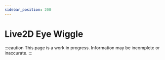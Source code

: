 ```yaml
---
sidebar_position: 200
---
```


# Live2D Eye Wiggle

:::caution
This page is a work in progress. Information may be incomplete or inaccurate.
:::

[//]: # ("Jiggly eyes" is an effect that is present on every Live2D model, but &#40;almost&#41; absent in 3D models.)

[//]: # ()
[//]: # (<div className="video-box"><video loop controls src="https://user-images.githubusercontent.com/3406505/196832326-e54d9982-92dc-4046-83f2-9b156bb243d4.mp4" />)

[//]: # (<p>Source：<a href="https://twitter.com/mauracoma/status/1441799850048176138" target="_blank">https://twitter.com/mauracoma/status/1441799850048176138</a></p>)

[//]: # (</div>)

[//]: # ()
[//]: # (To add this effect to your 3D model, simply add a few blendshapes to your model and use the **"Float Pendulum Physics"** node provided by Warudo!)

[//]: # ()
[//]: # (<div className="video-box"><video controls loop src="https://user-images.githubusercontent.com/3406505/196832672-049792b0-1bbf-46ec-8ed9-7f5989eb4166.mp4" />)

[//]: # (Because I'm not a modeler, I've only created one layer of highlight blendshapes here. Just like in Live2D, the more layers you have, the better the effect!)

[//]: # (</div>)

[//]: # ()
[//]: # (### Preparations)

[//]: # ()
[//]: # (You need to prepare blendshapes that separate the eye highlights from the eye pupil, like these:)

[//]: # ()
[//]: # (<div className="video-box"><video loop controls src="https://user-images.githubusercontent.com/3406505/196832935-946222b5-e9a3-4efa-b9dc-7bdd04b9a3f2.mp4" /></div>)

[//]: # ()
[//]: # (I am using blendshape data created by [頼鳥ミドリ &#40;@yoridrill&#41;]&#40;https://twitter.com/yoridrill&#41;, which can be added to a VRoid model with [HANA\_Tool]&#40;https://booth.pm/en/items/2604269&#41;.)

[//]: # ()
[//]: # (<a href="https://note.com/yoridrill/n/nfc15a0760a26" target="_blank">)

[//]: # (<div className="file-box">)

[//]: # (<p>)

[//]: # ([Unity]VRoidの瞳孔に奥行きを付けよう！&#40;HANA Tool用データ無料配布&#41;)

[//]: # (</p></div>)

[//]: # (</a>)

[//]: # ()
[//]: # (The four blendshapes are:)

[//]: # ()
[//]: # (* `Highlight_Down_L`: Left eye highlight translating downwards)

[//]: # (* `Highlight_Down_R`: Right eye highlight translating downwards)

[//]: # (* `Highlight_Rotate`: Highlights rotating counterclockwise)

[//]: # (* `Highlight_Scale`: Highlights enlarging)

[//]: # ()
[//]: # (### Setup)

[//]: # ()
[//]: # (Open the face tracking blueprint, locate the "Smooth BlendShape List" and "Set Character Tracking BlendShapes" nodes on the far right, and insert the following nodes and connections in between:)

[//]: # ()
[//]: # (![]&#40;pathname:///doc-img/en-blueprint-example-live2d-physics-1.webp&#41;)

[//]: # ()
[//]: # (The nodes at the top are relatively straightforward to understand—we multiply the degree to which the eyes are closed &#40;`eyeBlinkLeft` and `eyeBlinkRight`&#41; by 1.5, and then set the values for the two highlight-lowering blendshapes.)

[//]: # ()
[//]: # (![]&#40;pathname:///doc-img/en-blueprint-example-live2d-physics-2.webp&#41;)

[//]: # ()
[//]: # (The nodes at the bottom implement the "jiggly eyes." We obtain the degree to which the eyes are closed &#40;here we only take the left eye, `eyeBlinkLeft`&#41;, then input it into the magical **"Float Pendulum Physics"** node and use the output value to set the blendshapes for rotating and enlarging the highlight:)

[//]: # ()
[//]: # (![]&#40;pathname:///doc-img/en-blueprint-example-live2d-physics-3.webp&#41;)

[//]: # ()
[//]: # (The **"Float Pendulum Physics"** node works on the same principle as [the physics simulation of Live2D]&#40;https://docs.live2d.com/en/cubism-editor-manual/physics-operation/&#41;. By specifying a multi-segment pendulum &#40;as shown below&#41;, the X coordinate of the top node of the pendulum is the input value, and the output value is the X coordinate of the bottom node of the pendulum. The pendulum's "Arms" property determine the length and physical properties of each segment of the pendulum.)

[//]: # ()
[//]: # ()
[//]: # (<div className="video-box"><video loop controls src="/doc-img/zh-blueprint-example-live2d-physics-video-4.mp4" />)

[//]: # (<p>Source：<a href="https://docs.live2d.com/en/cubism-editor-manual/physical-operation-setting/" target="_blank">https://docs.live2d.com/en/cubism-editor-manual/physical-operation-setting/</a></p>)

[//]: # (</div>)

[//]: # ()
[//]: # (You can preview the pendulum physics by setting the "Visualize" property of the node to "Yes":)

[//]: # ()
[//]: # (<div className="video-box"><video loop controls src="https://user-images.githubusercontent.com/3406505/196835467-8eec329f-176f-47ba-af4e-fb4d0c4361d6.mp4" /></div>)

[//]: # ()
[//]: # (The blueprint above only implements the movement of one layer of highlights; however, multiple "Float Pendulum Physics" nodes and more layers of highlight blendshapes can be used to produce a more sophisticated jiggly eye effect.)

[//]: # ()
[//]: # (:::tip)

[//]: # (Keep in mind that the "Float Pendulum Physics" node is not limited to just creating jiggly eyes. Most common physical effects seen in Live2D can be achieved in Warudo as well. However, some physical effects may be better suited to be implemented using native 3D methods, such as hair physics—which is a different topic altogether!)

[//]: # (:::)
